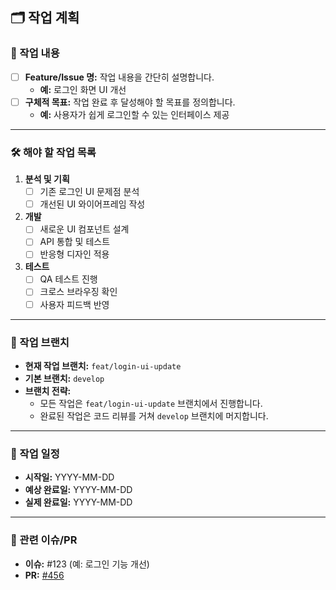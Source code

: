 ## 🗂 작업 계획

### 📌 작업 내용
- [ ] **Feature/Issue 명:** 작업 내용을 간단히 설명합니다.
  - **예:** 로그인 화면 UI 개선
- [ ] **구체적 목표:** 작업 완료 후 달성해야 할 목표를 정의합니다.
  - **예:** 사용자가 쉽게 로그인할 수 있는 인터페이스 제공

---

### 🛠️ 해야 할 작업 목록
1. **분석 및 기획**
   - [ ] 기존 로그인 UI 문제점 분석
   - [ ] 개선된 UI 와이어프레임 작성

2. **개발**
   - [ ] 새로운 UI 컴포넌트 설계
   - [ ] API 통합 및 테스트
   - [ ] 반응형 디자인 적용

3. **테스트**
   - [ ] QA 테스트 진행
   - [ ] 크로스 브라우징 확인
   - [ ] 사용자 피드백 반영

---

### 🌿 작업 브랜치
- **현재 작업 브랜치:** `feat/login-ui-update`
- **기본 브랜치:** `develop`
- **브랜치 전략:** 
  - 모든 작업은 `feat/login-ui-update` 브랜치에서 진행합니다.
  - 완료된 작업은 코드 리뷰를 거쳐 `develop` 브랜치에 머지합니다.

---

### 📅 작업 일정
- **시작일:** YYYY-MM-DD
- **예상 완료일:** YYYY-MM-DD
- **실제 완료일:** YYYY-MM-DD

---

### 🔗 관련 이슈/PR
- **이슈:** #123 (예: 로그인 기능 개선)
- **PR:** [#456](https://github.com/example/repo/pull/456)

